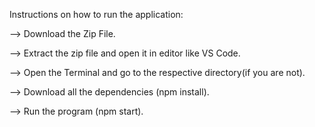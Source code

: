  Instructions on how to run the application:

 --> Download the Zip File.

 --> Extract the zip file and open it in editor like VS Code.

 --> Open the Terminal and go to the respective directory(if you are not).

 --> Download all the dependencies (npm install).

 --> Run the program (npm start).
